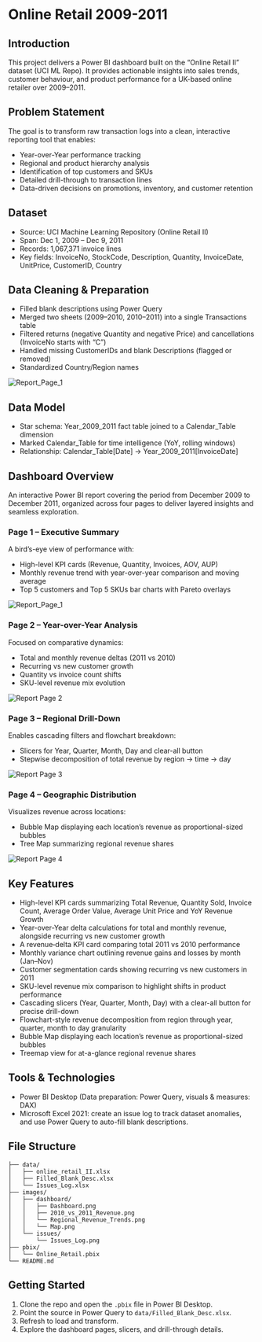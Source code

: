 # Online Retail 2009-2011

## Introduction

This project delivers a Power BI dashboard built on the “Online Retail II” dataset (UCI ML Repo). It provides actionable insights into sales trends, customer behaviour, and product performance for a UK-based online retailer over 2009–2011.

## Problem Statement

The goal is to transform raw transaction logs into a clean, interactive reporting tool that enables:
- Year-over-Year performance tracking  
- Regional and product hierarchy analysis  
- Identification of top customers and SKUs  
- Detailed drill-through to transaction lines  
- Data-driven decisions on promotions, inventory, and customer retention

## Dataset

- Source: UCI Machine Learning Repository (Online Retail II)  
- Span: Dec 1, 2009 – Dec 9, 2011  
- Records: 1,067,371 invoice lines  
- Key fields: InvoiceNo, StockCode, Description, Quantity, InvoiceDate, UnitPrice, CustomerID, Country

## Data Cleaning & Preparation

- Filled blank descriptions using Power Query
- Merged two sheets (2009–2010, 2010–2011) into a single Transactions table  
- Filtered returns (negative Quantity and negative Price) and cancellations (InvoiceNo starts with “C”) 
- Handled missing CustomerIDs and blank Descriptions (flagged or removed)  
- Standardized Country/Region names 

![Report_Page_1](images/issues/Issues_Log.png)

## Data Model

- Star schema: Year_2009_2011 fact table joined to a Calendar_Table dimension
- Marked Calendar_Table for time intelligence (YoY, rolling windows)
- Relationship: Calendar_Table[Date] → Year_2009_2011[InvoiceDate]

## Dashboard Overview

An interactive Power BI report covering the period from December 2009 to December 2011, organized across four pages to deliver layered insights and seamless exploration.

### **Page 1 – Executive Summary**

A bird’s-eye view of performance with:
- High-level KPI cards (Revenue, Quantity, Invoices, AOV, AUP)  
- Monthly revenue trend with year-over-year comparison and moving average  
- Top 5 customers and Top 5 SKUs bar charts with Pareto overlays  

![Report_Page_1](images/dashboard/Dashboard.png)

### **Page 2 – Year-over-Year Analysis**

Focused on comparative dynamics:
- Total and monthly revenue deltas (2011 vs 2010)  
- Recurring vs new customer growth  
- Quantity vs invoice count shifts  
- SKU-level revenue mix evolution  

![Report Page 2](images/dashboard/2010_vs_2011_Revenue.png)

### **Page 3 – Regional Drill-Down**

Enables cascading filters and flowchart breakdown:
- Slicers for Year, Quarter, Month, Day and clear-all button  
- Stepwise decomposition of total revenue by region → time → day  

![Report Page 3](images/dashboard/Regional_Revenue_Trends.png)

### **Page 4 – Geographic Distribution**

Visualizes revenue across locations:
- Bubble Map displaying each location’s revenue as proportional-sized bubbles  
- Tree Map summarizing regional revenue shares

![Report Page 4](images/dashboard/Map.png)

## Key Features

- High-level KPI cards summarizing Total Revenue, Quantity Sold, Invoice Count, Average Order Value, Average Unit Price and YoY Revenue Growth   
- Year-over-Year delta calculations for total and monthly revenue, alongside recurring vs new customer growth
- A revenue‐delta KPI card comparing total 2011 vs 2010 performance
- Monthly variance chart outlining revenue gains and losses by month (Jan–Nov)
- Customer segmentation cards showing recurring vs new customers in 2011
- SKU-level revenue mix comparison to highlight shifts in product performance  
- Cascading slicers (Year, Quarter, Month, Day) with a clear-all button for precise drill-down  
- Flowchart-style revenue decomposition from region through year, quarter, month to day granularity  
- Bubble Map displaying each location’s revenue as proportional-sized bubbles
- Treemap view for at-a-glance regional revenue shares  

## Tools & Technologies

- Power BI Desktop (Data preparation: Power Query, visuals & measures: DAX)
- Microsoft Excel 2021: create an issue log to track dataset anomalies, and use Power Query to auto-fill blank descriptions.

## File Structure

```
├── data/
│   ├── online_retail_II.xlsx
│   ├── Filled_Blank_Desc.xlsx
│   └── Issues_Log.xlsx
├── images/
│   ├── dashboard/
│   │   ├── Dashboard.png
│   │   ├── 2010_vs_2011_Revenue.png
│   │   └── Regional_Revenue_Trends.png
│   │   └── Map.png
│   └── issues/
│       └── Issues_Log.png
├── pbix/
│   └── Online_Retail.pbix
└── README.md
```

## Getting Started

1. Clone the repo and open the `.pbix` file in Power BI Desktop.  
2. Point the source in Power Query to `data/Filled_Blank_Desc.xlsx`.  
3. Refresh to load and transform.  
4. Explore the dashboard pages, slicers, and drill-through details.